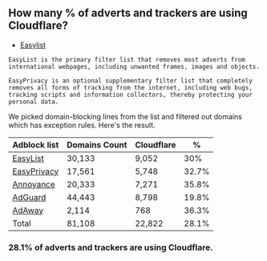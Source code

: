 ## How many % of adverts and trackers are using Cloudflare?


- [Easylist](https://web.archive.org/web/20210516110248/https://easylist.to/)
```
EasyList is the primary filter list that removes most adverts from international webpages, including unwanted frames, images and objects.

EasyPrivacy is an optional supplementary filter list that completely removes all forms of tracking from the internet, including web bugs, tracking scripts and information collectors, thereby protecting your personal data.
```


We picked domain-blocking lines from the list and filtered out domains which has exception rules.
Here's the result.


| Adblock list | Domains Count | Cloudflare | % |
| --- | --- | --- | --- |
| [EasyList](https://easylist.to/easylist/easylist.txt) | 30,133 | 9,052 | 30% |
| [EasyPrivacy](https://easylist.to/easylist/easyprivacy.txt) | 17,561 | 5,748 | 32.7% |
| [Annoyance](https://secure.fanboy.co.nz/fanboy-annoyance.txt) | 20,333 | 7,271 | 35.8% |
| [AdGuard](https://adguardteam.github.io/AdGuardSDNSFilter/Filters/filter.txt) | 44,443 | 8,798 | 19.8% |
| [AdAway](https://raw.githubusercontent.com/AdAway/adaway.github.io/master/hosts.txt) | 2,114 | 768 | 36.3% |
| Total | 81,108 | 22,822 | 28.1% |


### 28.1% of adverts and trackers are using Cloudflare.